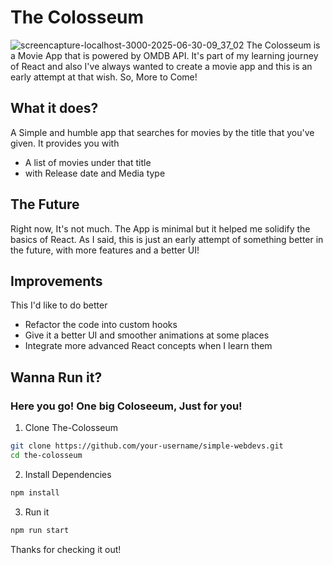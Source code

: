 # The Colosseum 
![screencapture-localhost-3000-2025-06-30-09_37_02](https://github.com/user-attachments/assets/4d1d1863-f598-4db8-aefc-cef51f0b9fc2)
The Colosseum is a Movie App that is powered by OMDB API. It's part of my learning journey of React and also
I've always wanted to create a movie app and this is an early attempt at that wish. So, More to Come!
## What it does?
A Simple and humble app that searches for movies by the title that you've given. It provides you with

  - A list of movies under that title
  - with Release date and Media type

## The Future
Right now, It's not much. The App is minimal but it helped me solidify the basics of React. As I said, this is just an early attempt of something better in the future, with more features and a better UI!

## Improvements
This I'd like to do better 
  - Refactor the code into custom hooks
  - Give it a better UI and smoother animations at some places
  - Integrate more advanced React concepts when I learn them

## Wanna Run it? 
### Here you go! One big Coloseeum, Just for you!

1. Clone The-Colosseum
```sh
git clone https://github.com/your-username/simple-webdevs.git
cd the-colosseum
```
2. Install Dependencies
```sh
npm install
```
3. Run it
```sh
npm run start
```

Thanks for checking it out!
